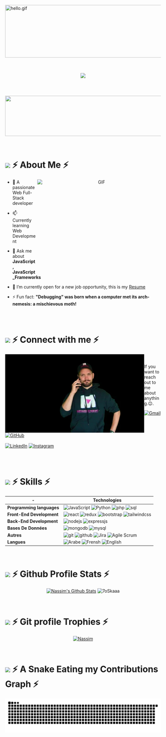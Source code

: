 <!--
<p align = "center">
    <img src = "https://komarev.com/ghpvc/?username=mziliNassim&style=plastic&color=blueviolet" alt = "Profile Views"/>
</p>
-->
<br>

<img align="center" title="hello.gif" src="https://media.giphy.com/media/xUPGGDNsLvqsBOhuU0/giphy.gif" style="filter: invert(0); height:170px; width:999px">

<br>

<h1 align="center">
    <img src="https://readme-typing-svg.herokuapp.com/?font=Righteous&size=35&center=true&vCenter=true&width=500&height=70&duration=4000&lines=Hi+There!+👋+I'm+Nassim+MZILI!;" />
</h1>

<br>

<p align="center">
    <a href="https://www.youtube.com/watch?v=vdB-8eLEW8g"><img src="https://raw.githubusercontent.com/trinib/spotify-github-profile/master/img/default.svg" height="130" width="600"></a>
</p>

<br>

# <img src="https://media2.giphy.com/media/QssGEmpkyEOhBCb7e1/giphy.gif?cid=ecf05e47a0n3gi1bfqntqmob8g9aid1oyj2wr3ds3mg700bl&rid=giphy.gif" width ="25"> ⚡ About Me ⚡

<a target="_blank" align="center">
  <img align="right" top="500" height="300" width="400" alt="GIF" src="./gif/1936.gif">
</a>

- 🔭 A passionate Web Full-Stack developer

- 📫 Currently learning Web Development

- 💬 Ask me about **JavaScript , JavaScript_Frameworks**

- 🌱 I’m currently open for a new job opportunity, this is my <a href="http://nassim.online/cv" target="blank">Resume</a>

- ⚡ Fun fact: **"Debugging" was born when a computer met its arch-nemesis: a mischievous moth!**

<br />
<br />

# <img src="https://media2.giphy.com/media/QssGEmpkyEOhBCb7e1/giphy.gif?cid=ecf05e47a0n3gi1bfqntqmob8g9aid1oyj2wr3ds3mg700bl&rid=giphy.gif" width ="25"> ⚡ Connect with me ⚡

<img title="" src="./gif/contact.webp" alt="GIF" width="450" align="left">

<br/>

<p align="center">
  <p>
If you want to reach out to me about anything.😉.
</p>
    <a href="mailto:mzilinassim@gmail.com"><img img src="https://img.shields.io/badge/gmail-%23EA4335.svg?style=plastic&logo=gmail&logoColor=white" alt="Gmail" width="200px" height="30px"/></a>
    <a href="https://github.com/mzilinassim"><img src="https://img.shields.io/badge/github-%23181717.svg?style=plastic&logo=github&logoColor=white" alt="GitHub" width="200px" height="30px"/></a>
  <br>
  <br>
    <a href="https://www.linkedin.com/in/mzilinassim/"><img src="https://img.shields.io/badge/linkedin-%230A66C2.svg?style=plastic&logo=linkedin&logoColor=white" alt="LinkedIn" width="200px" height="30px"/></a>
    <a href="https://www.instagram.com/nassim__dev/"><img src="https://img.shields.io/badge/instagram-%23E4405F.svg?style=plastic&logo=instagram&logoColor=white" alt="Instagram" width="200px" height="30px"/></a>
</p>

<br/>
<br/>

# <img src="https://media2.giphy.com/media/QssGEmpkyEOhBCb7e1/giphy.gif?cid=ecf05e47a0n3gi1bfqntqmob8g9aid1oyj2wr3ds3mg700bl&rid=giphy.gif" width ="25"> ⚡ Skills ⚡

<div align="center" width="100%"  >

| - | Technologies |
| --------------------- | ---- |
| **Programming languages** | <img alt="JavaScript" src="https://img.shields.io/badge/JavaScript%20-f7e025.svg?style=plastic&logo=javascript&logoColor=white" width="150px" height="30px"> <img alt="Python" src="https://img.shields.io/badge/Python%20-3e77a6.svg?style=plastic&logo=python&logoColor=white" width="150px" height="30px"> <img alt="php" src="https://img.shields.io/badge/Php%20-7b7fb5.svg?style=plastic&logo=php&logoColor=white" width="150px" height="30px"> <img alt="sql" src="https://img.shields.io/badge/SQL%20-e08b56.svg?style=plastic&logo=sql&logoColor=white" width="150px" height="30px"> |
| **Front-End Development** | <img alt="react" src="https://img.shields.io/badge/react%20-09d9ff.svg?style=plastic&logo=react&logoColor=white" width="150px" height="30px"> <img alt="redux" src="https://img.shields.io/badge/redux%20-7a50be.svg?style=plastic&logo=redux&logoColor=white" width="150px" height="30px"> <img alt="bootstrap" src="https://img.shields.io/badge/bootstrap%20-5a437f.svg?style=plastic&logo=bootstrap&logoColor=white" width="150px" height="30px"> <img alt="tailwindcss" src="https://img.shields.io/badge/tailwindcss%20-3ebff8.svg?style=plastic&logo=tailwindcss&logoColor=white" width="150px" height="30px"> |
| **Back-End Development** | <img alt="nodejs" src="https://img.shields.io/badge/Node%20JS%20-7bb862.svg?style=plastic&logo=node.js&logoColor=white" width="150px" height="30px"> <img alt="expressjs" src="https://img.shields.io/badge/Express%20JS%20-ffffff.svg?style=plastic&logo=express&logoColor=black" width="150px" height="30px"> |
| **Bases De Données** | <img alt="mongodb" src="https://img.shields.io/badge/MongoDB%20-00ed64.svg?style=plastic&logo=mongodb&logoColor=white" width="150px" height="30px"> <img alt="mysql" src="https://img.shields.io/badge/MySQL%20-08668e.svg?style=plastic&logo=mysql&logoColor=white" width="150px" height="30px"> |
| **Autres** | <img alt="git" src="https://img.shields.io/badge/Git%20-f54d27.svg?style=plastic&logo=git&logoColor=white" width="150px" height="30px"> <img alt="github" src="https://img.shields.io/badge/GitHub%20-ffffff.svg?style=plastic&logo=github&logoColor=white" width="150px" height="30px"> <img alt="Jira" src="https://img.shields.io/badge/Jira%20-1868db.svg?style=plastic&logoColor=black" width="150px" height="30px"> <img alt="Agile Scrum" src="https://img.shields.io/badge/Agile%20Scrum%20-ff8f00.svg?style=plastic&logoColor=white" width="150px" height="30px">|
| **Langues** | <img img src="https://img.shields.io/badge/Arabe(Native)-yellow.svg?style=Color=white" alt="Arabe" width="150px" height="30px"/> <img img src="https://img.shields.io/badge/Frensh(Fluent)-blue.svg?style=Color=white" alt="Frensh" width="150px" height="30px"/> <img img src="https://img.shields.io/badge/English(Fluent)-green.svg?style=Color=white" alt="English" width="150px" height="30px"/> |

</div>
  
<br/>

# <img src="https://media2.giphy.com/media/QssGEmpkyEOhBCb7e1/giphy.gif?cid=ecf05e47a0n3gi1bfqntqmob8g9aid1oyj2wr3ds3mg700bl&rid=giphy.gif" width ="25"> ⚡ Github Profile Stats ⚡

<p align="center">
    <a href="https://github.com/mziliNassim/">
        <img alt="Nassim's Github Stats" src="https://github-readme-stats.vercel.app/api?username=mziliNassim&show_icons=true&count_private=true&locale=en&theme=tokyonight&layout=compact" height="230px"/></a>
      <img src="https://github-readme-stats.vercel.app/api/top-langs?username=mziliNassim&langs_count=10&show_icons=true&locale=en&theme=tokyonight" alt="7oSkaaa" height="230px"/>
</p>

<br/>

# <img src="https://media2.giphy.com/media/QssGEmpkyEOhBCb7e1/giphy.gif?cid=ecf05e47a0n3gi1bfqntqmob8g9aid1oyj2wr3ds3mg700bl&rid=giphy.gif" width ="25"> ⚡ Git profile Trophies ⚡

<p align="center"> <a href="https://github.com/ryo-ma/github-profile-trophy"><img src="https://github-profile-trophy.vercel.app/?username=mziliNassim&layout=compact&theme=tokyonight&column=4&margin-w=15&margin-h=15" alt="Nassim" /></a>
</p>

<br/>

# <img src="https://media2.giphy.com/media/QssGEmpkyEOhBCb7e1/giphy.gif?cid=ecf05e47a0n3gi1bfqntqmob8g9aid1oyj2wr3ds3mg700bl&rid=giphy.gif" width ="25"> ⚡ A Snake Eating my Contributions Graph ⚡

<p align = "center">
    <img src = "https://github.com/7oSkaaa/7oSkaaa/blob/output/github-contribution-grid-snake.svg?" alt = "Snake Game"/>
</p>

<br/>
